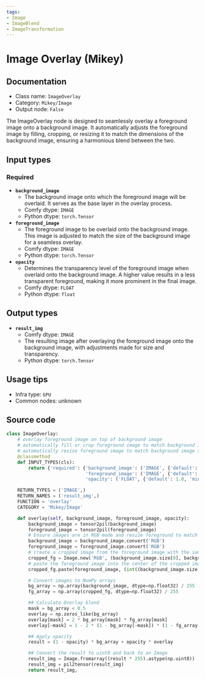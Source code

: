 ```yaml
---
tags:
- Image
- ImageBlend
- ImageTransformation
---
```


# Image Overlay (Mikey)
## Documentation
- Class name: `ImageOverlay`
- Category: `Mikey/Image`
- Output node: `False`

The ImageOverlay node is designed to seamlessly overlay a foreground image onto a background image. It automatically adjusts the foreground image by filling, cropping, or resizing it to match the dimensions of the background image, ensuring a harmonious blend between the two.
## Input types
### Required
- **`background_image`**
    - The background image onto which the foreground image will be overlaid. It serves as the base layer in the overlay process.
    - Comfy dtype: `IMAGE`
    - Python dtype: `torch.Tensor`
- **`foreground_image`**
    - The foreground image to be overlaid onto the background image. This image is adjusted to match the size of the background image for a seamless overlay.
    - Comfy dtype: `IMAGE`
    - Python dtype: `torch.Tensor`
- **`opacity`**
    - Determines the transparency level of the foreground image when overlaid onto the background image. A higher value results in a less transparent foreground, making it more prominent in the final image.
    - Comfy dtype: `FLOAT`
    - Python dtype: `float`
## Output types
- **`result_img`**
    - Comfy dtype: `IMAGE`
    - The resulting image after overlaying the foreground image onto the background image, with adjustments made for size and transparency.
    - Python dtype: `torch.Tensor`
## Usage tips
- Infra type: `GPU`
- Common nodes: unknown


## Source code
```python
class ImageOverlay:
    # overlay foreground image on top of background image
    # automatically fill or crop foreground image to match background image size
    # automatically resize foreground image to match background image size
    @classmethod
    def INPUT_TYPES(cls):
        return {'required': {'background_image': ('IMAGE', {'default': None}),
                             'foreground_image': ('IMAGE', {'default': None}),
                             'opacity': ('FLOAT', {'default': 1.0, 'min': 0.0, 'max': 1.0, 'step': 0.01})}}

    RETURN_TYPES = ('IMAGE',)
    RETURN_NAMES = ('result_img',)
    FUNCTION = 'overlay'
    CATEGORY = 'Mikey/Image'

    def overlay(self, background_image, foreground_image, opacity):
        background_image = tensor2pil(background_image)
        foreground_image = tensor2pil(foreground_image)
        # Ensure images are in RGB mode and resize foreground to match background
        background_image = background_image.convert('RGB')
        foreground_image = foreground_image.convert('RGB')
        # create a cropped image from the foreground image with the same dimensions as the background image
        cropped_fg = Image.new('RGB', (background_image.size[0], background_image.size[1]))
        # paste the foreground image into the center of the cropped image
        cropped_fg.paste(foreground_image, (int((background_image.size[0] - foreground_image.size[0]) / 2), int((background_image.size[1] - foreground_image.size[1]) / 2)))

        # Convert images to NumPy arrays
        bg_array = np.array(background_image, dtype=np.float32) / 255
        fg_array = np.array(cropped_fg, dtype=np.float32) / 255

        ## Calculate Overlay blend
        mask = bg_array < 0.5
        overlay = np.zeros_like(bg_array)
        overlay[mask] = 2 * bg_array[mask] * fg_array[mask]
        overlay[~mask] = 1 - 2 * (1 - bg_array[~mask]) * (1 - fg_array[~mask])

        ## Apply opacity
        result = (1 - opacity) * bg_array + opacity * overlay

        ## Convert the result to uint8 and back to an Image
        result_img = Image.fromarray((result * 255).astype(np.uint8))
        result_img = pil2tensor(result_img)
        return result_img,

```
